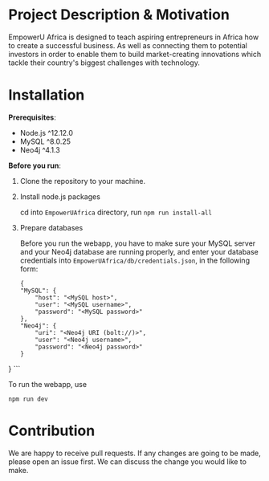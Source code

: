 # Project Description & Motivation

EmpowerU Africa is designed to teach aspiring entrepreneurs in Africa how to create a successful business. As well as connecting them to potential investors in order to enable them to build market-creating innovations which tackle their country's biggest challenges with technology.

   
# Installation 
__Prerequisites__:

- Node.js ^12.12.0
- MySQL ^8.0.25
- Neo4j ^4.1.3

__Before you run__:
1. Clone the repository to your machine. 
2. Install node.js packages

    cd into `EmpowerUAfrica` directory, run `npm run install-all`

3. Prepare databases

    Before you run the webapp, you have to make sure your MySQL server and your Neo4j database are running properly, and enter your database credentials into `EmpowerUAfrica/db/credentials.json`, in the following form: 

    ```
    {
    "MySQL": {
        "host": "<MySQL host>",
        "user": "<MySQL username>", 
        "password": "<MySQL password>"
    }, 
    "Neo4j": {
        "uri": "<Neo4j URI (bolt://)>", 
        "user": "<Neo4j username>",
        "password": "<Neo4j password>"
    }
}
    ```

To run the webapp, use

`npm run dev`


# Contribution
We are happy to receive pull requests. If any changes are going to be made,
please open an issue first. We can discuss the change you would like to make.
